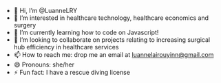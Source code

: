 - 👋 Hi, I’m @LuanneLRY
- 👀 I’m interested in healthcare technology, healthcare economics and surgery
- 🌱 I’m currently learning how to code on Javascript!
- 💞️ I’m looking to collaborate on projects relating to increasing surgical hub efficiency in healthcare services
- 📫 How to reach me: drop me an email at luannelairouyinn@gmail.com
- 😄 Pronouns: she/her
- ⚡ Fun fact: I have a rescue diving license

<!---
LuanneLRY/LuanneLRY is a ✨ special ✨ repository because its `README.md` (this file) appears on your GitHub profile.
You can click the Preview link to take a look at your changes.
--->
